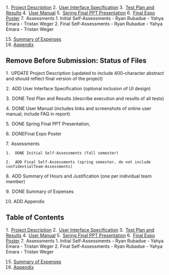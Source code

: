 1.  [Project Description](Assignments/ProjectDescription)
2.  [User Interface Specification](Assignments/UserInterfaceSpecification)
3.  [Test Plan and Results](Assignments/TestPlan%20and%20Results.pdf)
4.  [User Manual](Assignments/User%20Manual.pdf)
5.  [Spring Final PPT Presentation](Assignments/Spring%20Final%20PPT%20Presentation.pptx)
6.  [Final Expo Poster](Assignments/Final%20EXPO%20Poster.pdf)
7.  Assessments
    1. Initial Self-Assessments
     - Ryan Rubadue
     - Yahya Emara
     - Tristan Weger
    2. Final Self-Assessments
     - Ryan Rubadue
     - Yahya Emara
     - Tristan Weger

15. [Summary of Expenses](Assignments/Summary%20of%20Expenses)
16. [Appendix](Assignments/Appendix)



## Remove Before Submission: Status of Files

1.  UPDATE Project Description (updated to include 400-character abstract and should reflect final version of the project)

2.  ADD User Interface Specification (optional inclusion of UI design)

3.  DONE Test Plan and Results (describe execution and results of all tests)

4.  DONE User Manual (includes links and screenshots of online user manual; include FAQ in report)

5.  DONE Spring Final PPT Presentation, 

6.  DONEFinal Expo Poster

7.  Assessments

    1.  DONE Initial Self-Assessments (fall semester)

    2.  ADD Final Self-Assessments (spring semester, do not include confidentialTeam-Assessments)

8.  ADD Summary of Hours and Justification (one per individual team member)

9.  DONE Summary of Expenses

10. ADD Appendix

## Table of Contents

1.  [Project Description](Assignments/ProjectDescription)
2.  [User Interface Specification](Assignments/UserInterfaceSpecification)
3.  [Test Plan and Results](Assignments/TestPlan%20and%20Results.pdf)
4.  [User Manual](Assignments/User%20Manual.pdf)
5.  [Spring Final PPT Presentation](Assignments/Spring%20Final%20PPT%20Presentation.pptx)
6.  [Final Expo Poster](Assignments/Final%20EXPO%20Poster.pdf)
7.  Assessments
    1. Initial Self-Assessments
     - Ryan Rubadue
     - Yahya Emara
     - Tristan Weger
    2. Final Self-Assessments
     - Ryan Rubadue
     - Yahya Emara
     - Tristan Weger

15. [Summary of Expenses](Assignments/Summary%20of%20Expenses)
16. [Appendix](Assignments/Appendix)
